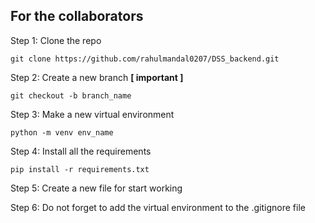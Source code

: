 ## For the collaborators

Step 1: Clone the repo

```commandline
git clone https://github.com/rahulmandal0207/DSS_backend.git
```

Step 2: Create a new branch __[ important ]__

```commandline
git checkout -b branch_name
```

Step 3: Make a new virtual environment

```commandline
python -m venv env_name
```

Step 4: Install all the requirements

```commandline
pip install -r requirements.txt
```

Step 5: Create a new file for start working

Step 6: Do not forget to add the virtual environment to the .gitignore file
